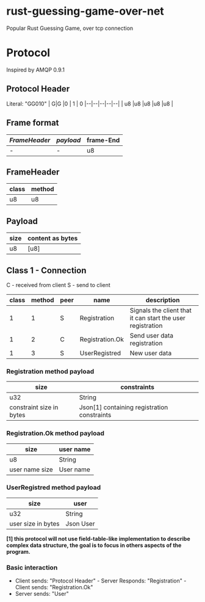 # rust-guessing-game-over-net
Popular Rust Guessing Game, over tcp connection


# Protocol 

Inspired by AMQP 0.9.1

## Protocol Header
Literal: "GG010"
|  G|G  |0 | 1 | 0
|--|--|--|--|--|
|  u8 |u8 |u8 |u8 |u8 |

## Frame format

| *FrameHeader* |*payload* |  frame-End|
|--|--|--|
| - | - | u8 |

## FrameHeader
|class| method|
|--|--|
| u8 | u8 |

## Payload

| size |content as bytes |
|--|--|
|  u8| [u8] |

## Class 1 - Connection
C - received from client
S - send to client

|  class|method|peer |name | description
|--|--|--|--|--|
| 1 | 1 | S | Registration |Signals the client that it can start the user registration|
|1|2|C|Registration.Ok|Send user data registration|
|1|3|S|UserRegistred|New user data|

### Registration method payload
|size| constraints |
|--|--|
|u32|String|
| constraint size in bytes | Json[1] containing registration constraints  |

### Registration.Ok method payload
|size| user name |
|--|--|
|u8|String|
| user name size | User name |

### UserRegistred method payload
|size| user |
|--|--|
|u32|String|
| user size in bytes | Json User |

**[1] this protocol will not use field-table-like implementation to describe complex data structure, the goal is to focus in others aspects of the program.**

### Basic interaction

 - Client sends: "Protocol Header" - Server Responds: "Registration" - Client sends: "Registration.Ok"
 - Server sends: "User"

